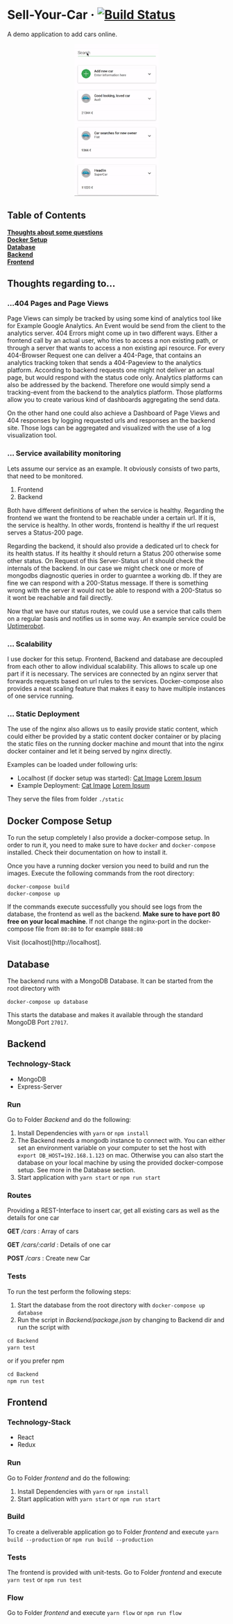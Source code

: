 # Sell-Your-Car &middot; [![Build Status](https://travis-ci.org/PetrykowskiM/sell-your-car.svg?branch=master)](https://travis-ci.org/PetrykowskiM/sell-your-car)

A demo application to add cars online.

<p align="center">
  <img height="350" src="./static/mobile-demo.gif">
</p>

## Table of Contents

**[Thoughts about some questions](#thoughts-regarding-to)**<br>
**[Docker Setup](#docker-compose-setup)**<br> **[Database](#database)**<br>
**[Backend](#backend)**<br> **[Frontend](#frontend)**<br>

## Thoughts regarding to...

### ...404 Pages and Page Views

Page Views can simply be tracked by using some kind of analytics tool like for
Example Google Analytics. An Event would be send from the client to the
analytics server. 404 Errors might come up in two different ways. Either a
frontend call by an actual user, who tries to access a non existing path, or
through a server that wants to access a non existing api resource. For every
404-Browser Request one can deliver a 404-Page, that contains an analytics
tracking token that sends a 404-Pageview to the analytics platform. According to
backend requests one might not deliver an actual page, but would respond with
the status code only. Analytics platforms can also be addressed by the backend.
Therefore one would simply send a tracking-event from the backend to the
analytics platform. Those platforms allow you to create various kind of
dashboards aggregating the send data.

On the other hand one could also achieve a Dashboard of Page Views and 404
responses by logging requested urls and responses an the backend site. Those
logs can be aggregated and visualized with the use of a log visualization tool.

### ... Service availability monitoring

Lets assume our service as an example. It obviously consists of two parts, that
need to be monitored.

1.  Frontend
2.  Backend

Both have different definitions of when the service is healthy. Regarding the
frontend we want the frontend to be reachable under a certain url. If it is, the
service is healthy. In other words, frontend is healthy if the url request
serves a Status-200 page.

Regarding the backend, it should also provide a dedicated url to check for its
health status. If its healthy it should return a Status 200 otherwise some other
status. On Request of this Server-Status url it should check the internals of
the backend. In our case we might check one or more of mongodbs diagnostic
queries in order to guarntee a working db. If they are fine we can respond with
a 200-Status message. If there is something wrong with the server it would not
be able to respond with a 200-Status so it wont be reachable and fail directly.

Now that we have our status routes, we could use a service that calls them on a
regular basis and notifies us in some way. An example service could be
[Uptimerobot](http://uptimerobot.com).

### ... Scalability

I use docker for this setup. Frontend, Backend and database are decoupled from
each other to allow individual scalability. This allows to scale up one part if
it is necessary. The services are connected by an nginx server that forwards
requests based on url rules to the services. Docker-compose also provides a neat
scaling feature that makes it easy to have multiple instances of one service
running.

### ... Static Deployment

The use of the nginx also allows us to easily provide static content, which
could either be provided by a static content docker container or by placing the
static files on the running docker machine and mount that into the nginx docker
container and let it being served by nginx directly.

Examples can be loaded under following urls:

* Localhost (if docker setup was started): [Cat Image](http://localhost/cat.jpg)
  [Lorem Ipsum](http://localhost/lorem-ipsum.txt)
* Example Deployment:
  [Cat Image](http://carmarket.markus-petrykowski.de/cat.jpg)
  [Lorem Ipsum](http://carmarket.markus-petrykowski.de/lorem-ipsum.txt)

They serve the files from folder `./static`

## Docker Compose Setup

To run the setup completely I also provide a docker-compose setup. In order to
run it, you need to make sure to have `docker` and `docker-compose` installed.
Check their documentation on how to install it.

Once you have a running docker version you need to build and run the images.
Execute the following commands from the root directory:

```
docker-compose build
docker-compose up
```

If the commands execute successfully you should see logs from the database, the
frontend as well as the backend. **Make sure to have port 80 free on your local
machine**. If not change the nginx-port in the docker-compose file from `80:80`
to for example `8888:80`

Visit (localhost)[http://localhost].

## Database

The backend runs with a MongoDB Database. It can be started from the root
directory with

```
docker-compose up database
```

This starts the database and makes it available through the standard MongoDB
Port `27017`.

## Backend

### Technology-Stack

* MongoDB
* Express-Server

### Run

Go to Folder _Backend_ and do the following:

1.  Install Dependencies with `yarn` or `npm install`
2.  The Backend needs a mongodb instance to connect with. You can either set an
    environment variable on your computer to set the host with
    `export DB_HOST=192.168.1.123` on mac. Otherwise you can also start the
    database on your local machine by using the provided docker-compose setup.
    See more in the Database section.
3.  Start application with `yarn start` or `npm run start`

### Routes

Providing a REST-Interface to insert car, get all existing cars as well as the
details for one car

**GET** _/cars_ : Array of cars

**GET** _/cars/:carId_ : Details of one car

**POST** _/cars_ : Create new Car

### Tests

To run the test perform the following steps:

1.  Start the database from the root directory with `docker-compose up database`
2.  Run the script in _Backend/package.json_ by changing to Backend dir and run
    the script with

```
cd Backend
yarn test
```

or if you prefer npm

```
cd Backend
npm run test
```

## Frontend

### Technology-Stack

* React
* Redux

### Run

Go to Folder _frontend_ and do the following:

1.  Install Dependencies with `yarn` or `npm install`
2.  Start application with `yarn start` or `npm run start`

### Build

To create a deliverable application go to Folder _frontend_ and execute
`yarn build --production` or `npm run build --production`

### Tests

The frontend is provided with unit-tests. Go to Folder _frontend_ and execute
`yarn test` or `npm run test`

### Flow

Go to Folder _frontend_ and execute `yarn flow` or `npm run flow`
